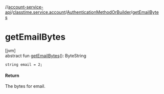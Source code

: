 //[account-service-api](../../../index.md)/[classtime.service.account](../index.md)/[AuthenticationMethodOrBuilder](index.md)/[getEmailBytes](get-email-bytes.md)

# getEmailBytes

[jvm]\
abstract fun [getEmailBytes](get-email-bytes.md)(): ByteString

`string email = 2;`

#### Return

The bytes for email.
